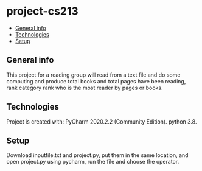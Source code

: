 # project-cs213
* [General info](#general-info)
* [Technologies](#technologies)
* [Setup](#setup)

## General info
This project for a reading group will read from a text file and do some computing and produce total books and total pages have been reading, rank category rank who is the most reader by pages or books.	
## Technologies
Project is created with:
PyCharm 2020.2.2 (Community Edition).
python 3.8.
	
## Setup
Download inputfile.txt and project.py, put them in the same location, and open project.py using pycharm, run the file and choose the operator.
```
